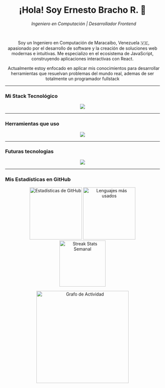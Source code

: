 <h1 align="center">¡Hola! Soy Ernesto Bracho R. 👋</h1>
<p align="center">
  <em>Ingeniero en Computación | Desarrollador Frontend</em>
</p>
<br>
<p align="center">
  Soy un Ingeniero en Computación de Maracaibo, Venezuela 🇻🇪, apasionado por el desarrollo de software y la creación de soluciones web modernas e intuitivas. Me especializo en el ecosistema de JavaScript, construyendo aplicaciones interactivas con React.
</p>
<p align="center">
  Actualmente estoy enfocado en aplicar mis conocimientos para desarrollar herramientas que resuelvan problemas del mundo real, ademas de ser totalmente un programador fullstack
</p>

---

### Mi Stack Tecnológico

<p align="center">
  <a href="https://skillicons.dev">
    <img src="https://skillicons.dev/icons?i=js,react,html,css" />
  </a>
</p>

---

### Herramientas que uso
<p align="center">  
  <a href="https://skillicons.dev">
    <img src="https://skillicons.dev/icons?i=vite,git,vscode,figma,github,vercel,windows,yarn"/>
  </a>
</p>

---

### Futuras tecnologias
<p align="center">
  <a href="https://skillicons.dev">
    <img src="https://skillicons.dev/icons?i=ts,nextjs,tailwind,supabase,nodejs,express,nestjs,mysql,postgres,mongodb,graphql,docker"/>
  </a>
</p>

---

### Mis Estadísticas en GitHub

<div align="center">
  <img src="https://github-readme-stats.vercel.app/api?username=gotax24&show_icons=true&include_all_commits=true&count_private=true&theme=tokyonight&rank_icon=github" height="170" alt="Estadísticas de GitHub"/>
  <img src="https://github-readme-stats.vercel.app/api/top-langs?username=gotax24&layout=compact&theme=tokyonight" height="170" alt="Lenguajes más usados"/>
  <br>
  <img src="https://streak-stats.demolab.com?user=gotax24&locale=es&mode=weekly&theme=tokyonight" height="150" alt="Streak Stats Semanal"/>
</div>

<p align="center">
  <img src="https://github-readme-activity-graph.vercel.app/graph?username=gotax24&theme=tokyonight&hide_border=true&area=true" height="300" alt="Grafo de Actividad"/>
</p>

